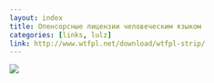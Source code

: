 ```yaml
---
layout: index
title: Опенсорсные лицензии человеческим языком
categories: [links, lulz]
link: http://www.wtfpl.net/download/wtfpl-strip/
---
```


![](http://www.wtfpl.net/wp-content/uploads/2012/12/wtfpl-strip.jpg)
